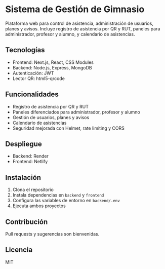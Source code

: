 # Sistema de Gestión de Gimnasio

Plataforma web para control de asistencia, administración de usuarios, planes y avisos. Incluye registro de asistencia por QR y RUT, paneles para administrador, profesor y alumno, y calendario de asistencias.

## Tecnologías
- Frontend: Next.js, React, CSS Modules
- Backend: Node.js, Express, MongoDB
- Autenticación: JWT
- Lector QR: html5-qrcode

## Funcionalidades
- Registro de asistencia por QR y RUT
- Paneles diferenciados para administrador, profesor y alumno
- Gestión de usuarios, planes y avisos
- Calendario de asistencias
- Seguridad mejorada con Helmet, rate limiting y CORS

## Despliegue
- Backend: Render
- Frontend: Netlify

## Instalación
1. Clona el repositorio
2. Instala dependencias en `backend` y `frontend`
3. Configura las variables de entorno en `backend/.env`
4. Ejecuta ambos proyectos

## Contribución
Pull requests y sugerencias son bienvenidas.

## Licencia
MIT

